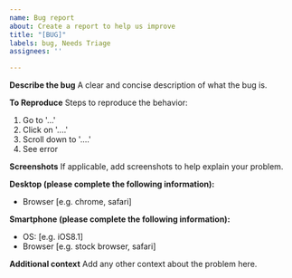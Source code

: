 ```yaml
---
name: Bug report
about: Create a report to help us improve
title: "[BUG]"
labels: bug, Needs Triage
assignees: ''

---
```


**Describe the bug**
A clear and concise description of what the bug is.

**To Reproduce**
Steps to reproduce the behavior:
1. Go to '...'
2. Click on '....'
3. Scroll down to '....'
4. See error

**Screenshots**
If applicable, add screenshots to help explain your problem.

**Desktop (please complete the following information):**
 - Browser [e.g. chrome, safari]

**Smartphone (please complete the following information):**
 - OS: [e.g. iOS8.1]
 - Browser [e.g. stock browser, safari]

**Additional context**
Add any other context about the problem here.
